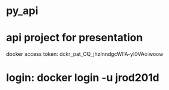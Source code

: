 # py_api

# api project for presentation

docker access token:
dckr_pat_CQ_jhzInndgcWFA-yl0VAoiwoow

login:
docker login -u jrod201d
========================
